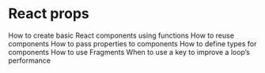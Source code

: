 # React props

How to create basic React components using functions
How to reuse components
How to pass properties to components
How to define types for components
How to use Fragments
When to use a key to improve a loop’s performance